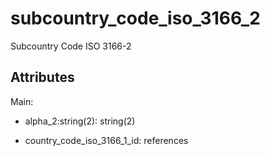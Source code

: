 # subcountry_code_iso_3166_2


Subcountry Code ISO 3166-2


## Attributes

Main:

  * alpha_2:string(2): string(2)

  * country_code_iso_3166_1_id: references

